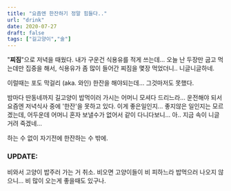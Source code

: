 ```yaml
---
title: "요즘엔 한잔하기 정말 힘들다.."
url: "drink"
date: 2020-07-27
draft: false
tags: ["길고양이","술"]
---
```

"**찌짐**"으로 저녁을 때웠다. 내가 구운건 식용유를 적게 쓰는데...
오늘 난 두장만 굽고 먹는데만 집중을 해서,
식용유가 좀 많이 들어간 찌짐을 몇장 먹었더니.. 니글니글하네.

이럴때는 포도 막걸리 (aka. 와인) 한잔을 해야되는데... 그것마저도 못했다.

밤마다 딴동네까지 길고양이 밥먹이러 가시는 어머니 모셔다 드리느라...
운전해야 되서 요즘엔 저녁식사 중에 '한잔'을 못하고 있다.
이게 좋은일인지... 좋지않은 일인지는 모르겠는데,
어두운데 어머니 혼자 보낼수가 없어서 같이 다니다보니...
아.. 지금 속이 니글거려 죽겠네...

하는 수 없이 자기전에 한잔하는 수 밖에.

### UPDATE:

비와서 고양이 밥주러 가는 거 취소. 비오면 고양이들이 비 피하느라 밥먹으러 나오지 않으니...
비 많이 오는게 좋을때도 있구나.
